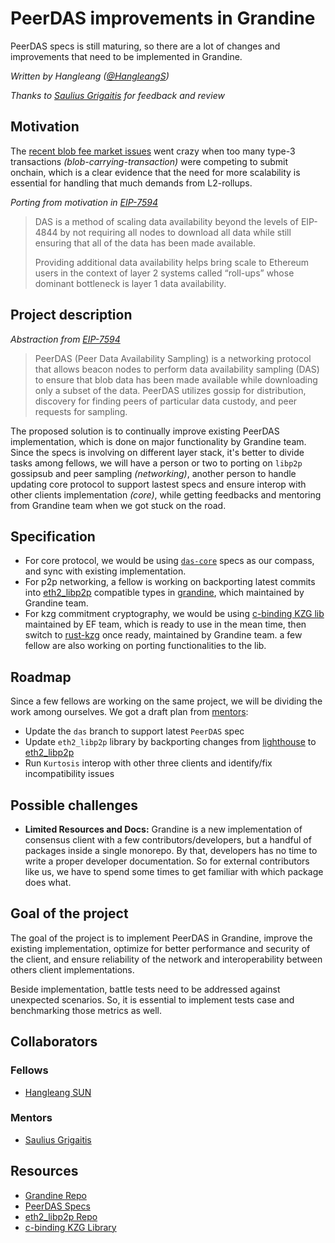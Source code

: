 # PeerDAS improvements in Grandine

PeerDAS specs is still maturing, so there are a lot of changes and improvements that need to be implemented in Grandine.

*Written by Hangleang ([@HangleangS](https://twitter.com/HangleangS))*

*Thanks to [Saulius Grigaitis](https://github.com/sauliusgrigaitis) for feedback and review*

## Motivation

The [recent blob fee market issues](https://x.com/mcutler/status/1803876002734735381) went crazy when too many type-3 transactions *(blob-carrying-transaction)* were competing to submit onchain, which is a clear evidence that the need for more scalability is essential for handling that much demands from L2-rollups.

*Porting from motivation in [EIP-7594](https://eips.ethereum.org/EIPS/eip-7594)*

> DAS is a method of scaling data availability beyond the levels of EIP-4844 by not requiring all nodes to download all data while still ensuring that all of the data has been made available.
> 
> Providing additional data availability helps bring scale to Ethereum users in the context of layer 2 systems called “roll-ups” whose dominant bottleneck is layer 1 data availability.

## Project description

*Abstraction from [EIP-7594](https://eips.ethereum.org/EIPS/eip-7594)*
> PeerDAS (Peer Data Availability Sampling) is a networking protocol that allows beacon nodes to perform data availability sampling (DAS) to ensure that blob data has been made available while downloading only a subset of the data. PeerDAS utilizes gossip for distribution, discovery for finding peers of particular data custody, and peer requests for sampling.

The proposed solution is to continually improve existing PeerDAS implementation, which is done on major functionality by Grandine team. Since the specs is involving on different layer stack, it's better to divide tasks among fellows, we will have a person or two to porting on `libp2p` gossipsub and peer sampling *(networking)*, another person to handle updating core protocol to support lastest specs and ensure interop with other clients implementation *(core)*, while getting feedbacks and mentoring from Grandine team when we got stuck on the road.

## Specification

- For core protocol, we would be using [`das-core`](https://github.com/ethereum/consensus-specs/blob/dev/specs/_features/eip7594/das-core.md) specs as our compass, and sync with existing implementation.
- For p2p networking, a fellow is working on backporting latest commits into [eth2_libp2p](https://github.com/grandinetech/eth2_libp2p/tree/eip_7594) compatible types in [grandine](https://github.com/grandinetech/grandine/tree/das), which maintained by Grandine team.
- For kzg commitment cryptography, we would be using [c-binding KZG lib](https://github.com/ethereum/c-kzg-4844/tree/das) maintained by EF team, which is ready to use in the mean time, then switch to [rust-kzg](https://github.com/grandinetech/rust-kzg) once ready, maintained by Grandine team. a few fellow are also working on porting functionalities to the lib.

## Roadmap

Since a few fellows are working on the same project, we will be dividing the work among ourselves. We got a draft plan from [mentors](#Mentors):
- Update the `das` branch to support latest `PeerDAS` spec
- Update `eth2_libp2p` library by backporting changes from [lighthouse](https://github.com/sigp/lighthouse/tree/das-devnet-1/beacon_node/lighthouse_network) to [eth2_libp2p](https://github.com/grandinetech/eth2_libp2p/tree/eip_7594)
- Run `Kurtosis` interop with other three clients and identify/fix incompatibility issues

## Possible challenges

- **Limited Resources and Docs:** Grandine is a new implementation of consensus client with a few contributors/developers, but a handful of packages inside a single monorepo. By that, developers has no time to write a proper developer documentation. So for external contributors like us, we have to spend some times to get familiar with which package does what.

## Goal of the project

The goal of the project is to implement PeerDAS in Grandine, improve the existing implementation, optimize for better performance and security of the client, and ensure reliability of the network and interoperability between others client implementations. 

Beside implementation, battle tests need to be addressed against unexpected scenarios. So, it is essential to implement tests case and benchmarking those metrics as well.

## Collaborators

### Fellows 

- [Hangleang SUN](https://github.com/hangleang)

### Mentors

- [Saulius Grigaitis](https://github.com/sauliusgrigaitis)

## Resources

- [Grandine Repo](https://github.com/grandinetech/grandine/tree/das)
- [PeerDAS Specs](https://github.com/ethereum/consensus-specs/tree/dev/specs/_features/eip7594)
- [eth2_libp2p Repo](https://github.com/grandinetech/eth2_libp2p/tree/eip_7594)
- [c-binding KZG Library](https://github.com/ethereum/c-kzg-4844/tree/das)